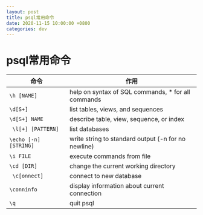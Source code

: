 ```yaml
---
layout: post
title: psql常用命令
date: 2020-11-15 10:00:00 +0800
categories: dev
---
```

# psql常用命令

| 命令                   | 作用                                                |
| ---------------------- | --------------------------------------------------- |
| `\h [NAME] `           | help on syntax of SQL commands, \* for all commands |
| `\d[S+] `              | list tables, views, and sequences                   |
| `\d[S+] NAME `         | describe table, view, sequence, or index            |
| ` \l[+] [PATTERN]`     | list databases                                      |
| `\echo [-n] [STRING] ` | write string to standard output (-n for no newline) |
| `\i FILE `             | execute commands from file                          |
| `\cd [DIR] `           | change the current working directory                |
| ` \c[onnect]`          | connect to new database                             |
| `\conninfo `           | display information about current connection        |
| `\q `                  | quit psql                                           |
